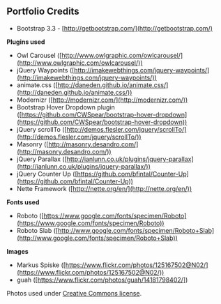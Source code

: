 ## Portfolio Credits ##

- Bootstrap 3.3 - [http://getbootstrap.com/](http://getbootstrap.com/)

**Plugins used**

- Owl Carousel ([http://www.owlgraphic.com/owlcarousel/](http://www.owlgraphic.com/owlcarousel/))
- jQuery Waypoints ([http://imakewebthings.com/jquery-waypoints/](http://imakewebthings.com/jquery-waypoints/))
- animate.css ([http://daneden.github.io/animate.css/](http://daneden.github.io/animate.css/))
- Modernizr ([http://modernizr.com/](http://modernizr.com/))
- Bootstrap Hover Dropdown plugin ([https://github.com/CWSpear/bootstrap-hover-dropdown](https://github.com/CWSpear/bootstrap-hover-dropdown))
- jQuery scrollTo ([http://demos.flesler.com/jquery/scrollTo/](http://demos.flesler.com/jquery/scrollTo/))
- Masonry ([http://masonry.desandro.com/](http://masonry.desandro.com/))
- jQuery Parallax ([http://ianlunn.co.uk/plugins/jquery-parallax](http://ianlunn.co.uk/plugins/jquery-parallax/))
- jQuery Counter Up ([https://github.com/bfintal/Counter-Up](https://github.com/bfintal/Counter-Up))
- Nette Framework ([http://nette.org/en/](http://nette.org/en/))

**Fonts used**

- Roboto ([https://www.google.com/fonts/specimen/Roboto](https://www.google.com/fonts/specimen/Roboto))
- Roboto Slab ([http://www.google.com/fonts/specimen/Roboto+Slab](http://www.google.com/fonts/specimen/Roboto+Slab))

**Images**

- Markus Spiske ([https://www.flickr.com/photos/125167502@N02/](https://www.flickr.com/photos/125167502@N02/))
- guah ([https://www.flickr.com/photos/guah/14181798402/])

Photos used under [Creative Commons license](https://creativecommons.org/licenses/by-nc/2.0/legalcode).
